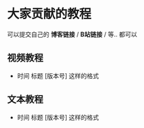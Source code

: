 # 大家贡献的教程
可以提交自己的 **博客链接** / **B站链接** / 等.. 都可以

## 视频教程
- 时间 标题 [版本号] 这样的格式

## 文本教程
- 时间 标题 [版本号] 这样的格式
